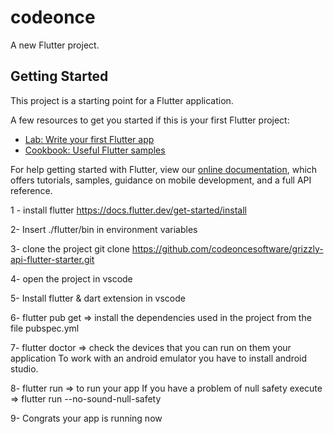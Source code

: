 # codeonce

A new Flutter project.

## Getting Started

This project is a starting point for a Flutter application.

A few resources to get you started if this is your first Flutter project:

- [Lab: Write your first Flutter app](https://flutter.dev/docs/get-started/codelab)
- [Cookbook: Useful Flutter samples](https://flutter.dev/docs/cookbook)

For help getting started with Flutter, view our
[online documentation](https://flutter.dev/docs), which offers tutorials,
samples, guidance on mobile development, and a full API reference.


1 - install flutter https://docs.flutter.dev/get-started/install

2- Insert ./flutter/bin in environment variables

3- clone the project git clone https://github.com/codeoncesoftware/grizzly-api-flutter-starter.git

4- open the project in vscode

5- Install flutter & dart extension in vscode

6- flutter pub get => install the dependencies used in the project from the file pubspec.yml

7- flutter doctor => check the devices that you can run on them your application
To work with an android emulator you have to install android studio.

8- flutter run => to run your app
If you have a problem of null safety execute => flutter run --no-sound-null-safety

9- Congrats your app is running now
